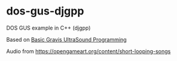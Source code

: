 # dos-gus-djgpp
DOS GUS example in C++ (djgpp)

Based on [Basic Gravis UltraSound Programming](https://archive.gamedev.net/archive/reference/articles/article448.html)

Audio from https://opengameart.org/content/short-looping-songs

